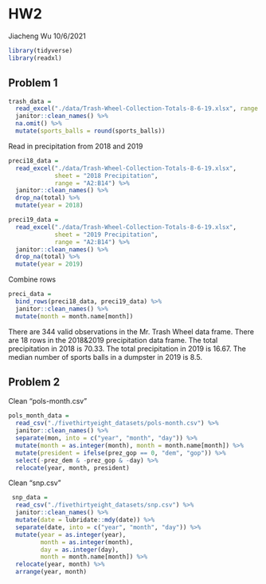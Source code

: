 HW2
================
Jiacheng Wu
10/6/2021

``` r
library(tidyverse)
library(readxl)
```

## Problem 1

``` r
trash_data = 
  read_excel("./data/Trash-Wheel-Collection-Totals-8-6-19.xlsx", range = "A2:N408") %>% 
  janitor::clean_names() %>% 
  na.omit() %>% 
  mutate(sports_balls = round(sports_balls))
```

Read in precipitation from 2018 and 2019

``` r
preci18_data = 
  read_excel("./data/Trash-Wheel-Collection-Totals-8-6-19.xlsx", 
             sheet = "2018 Precipitation", 
             range = "A2:B14") %>% 
  janitor::clean_names() %>% 
  drop_na(total) %>% 
  mutate(year = 2018)          
```

``` r
preci19_data = 
  read_excel("./data/Trash-Wheel-Collection-Totals-8-6-19.xlsx", 
             sheet = "2019 Precipitation", 
             range = "A2:B14") %>% 
  janitor::clean_names() %>% 
  drop_na(total) %>% 
  mutate(year = 2019)          
```

Combine rows

``` r
preci_data = 
  bind_rows(preci18_data, preci19_data) %>% 
  janitor::clean_names() %>% 
  mutate(month = month.name[month]) 
```

There are 344 valid observations in the Mr. Trash Wheel data frame.
There are 18 rows in the 2018&2019 precipitation data frame. The total
precipitation in 2018 is 70.33. The total precipitation in 2019 is
16.67. The median number of sports balls in a dumpster in 2019 is 8.5.

## Problem 2

Clean “pols-month.csv”

``` r
pols_month_data = 
  read_csv("./fivethirtyeight_datasets/pols-month.csv") %>% 
  janitor::clean_names() %>% 
  separate(mon, into = c("year", "month", "day")) %>%
  mutate(month = as.integer(month), month = month.name[month]) %>% 
  mutate(president = ifelse(prez_gop == 0, "dem", "gop")) %>% 
  select(-prez_dem & -prez_gop & -day) %>% 
  relocate(year, month, president)
```

Clean “snp.csv”

``` r
 snp_data = 
  read_csv("./fivethirtyeight_datasets/snp.csv") %>% 
  janitor::clean_names() %>% 
  mutate(date = lubridate::mdy(date)) %>%
  separate(date, into = c("year", "month", "day")) %>% 
  mutate(year = as.integer(year),
         month = as.integer(month),
         day = as.integer(day),
         month = month.name[month]) %>% 
  relocate(year, month) %>% 
  arrange(year, month)
```
